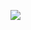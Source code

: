 [![](https://jitpack.io/v/omermalix/ColorMatchingTabsAndroid.svg)](https://jitpack.io/#omermalix/ColorMatchingTabsAndroid)
